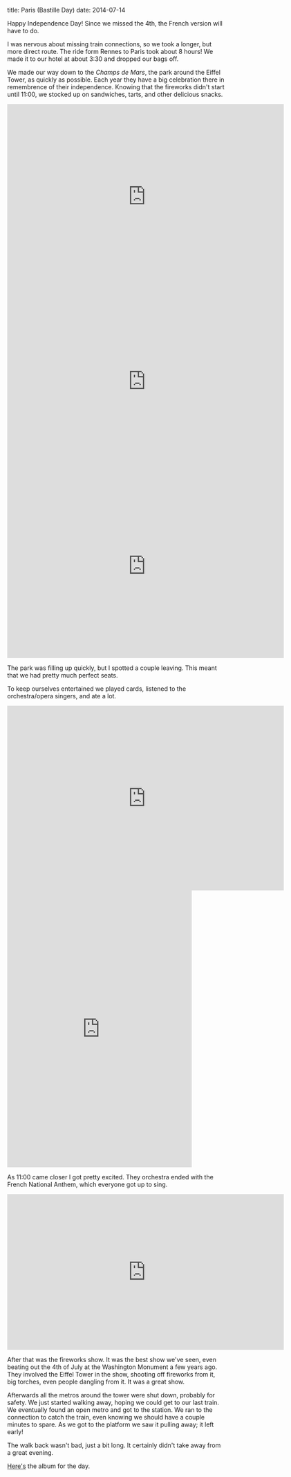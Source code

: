 title: Paris (Bastille Day)
date: 2014-07-14

Happy Independence Day!
Since we missed the 4th, the French version will have to do.

I was nervous about missing train connections, so we took a longer, but more direct route.
The ride form Rennes to Paris took about 8 hours!
We made it to our hotel at about 3:30 and dropped our bags off.

We made our way down to the *Champs de Mars*, the park around the Eiffel Tower, as quickly as possible.
Each year they have a big celebration there in remembrence of their independence.
Knowing that the fireworks didn't start until 11:00, we stocked up on sandwiches, tarts, and other delicious snacks.

<iframe src="https://www.flickr.com/photos/81581328@N02/14651630616/player/34a2786edb" height="427" width="640"  frameborder="0" allowfullscreen webkitallowfullscreen mozallowfullscreen oallowfullscreen msallowfullscreen></iframe>

<iframe src="https://www.flickr.com/photos/81581328@N02/14672305534/player/bfe7c039dc" height="427" width="640"  frameborder="0" allowfullscreen webkitallowfullscreen mozallowfullscreen oallowfullscreen msallowfullscreen></iframe>

<iframe src="https://www.flickr.com/photos/81581328@N02/14674323782/player/498f203810" height="427" width="640"  frameborder="0" allowfullscreen webkitallowfullscreen mozallowfullscreen oallowfullscreen msallowfullscreen></iframe>

The park was filling up quickly, but I spotted a couple leaving.
This meant that we had pretty much perfect seats.

To keep ourselves entertained we played cards, listened to the orchestra/opera singers, and ate a lot.

<iframe src="https://www.flickr.com/photos/81581328@N02/14487957670/player/2bb5b94544" height="427" width="640"  frameborder="0" allowfullscreen webkitallowfullscreen mozallowfullscreen oallowfullscreen msallowfullscreen></iframe>

<iframe src="https://www.flickr.com/photos/81581328@N02/14651632476/player/a0b18028d0" height="640" width="427"  frameborder="0" allowfullscreen webkitallowfullscreen mozallowfullscreen oallowfullscreen msallowfullscreen></iframe>

As 11:00 came closer I got pretty excited.
They orchestra ended with the French National Anthem, which everyone got up to sing.

<iframe width="640" height="360" src="http://www.youtube.com/embed/T1-YS2gVg-A" frameborder="0" allowfullscreen></iframe>

After that was the fireworks show.
It was the best show we've seen, even beating out the 4th of July at the Washington Monument a few years ago.
They involved the Eiffel Tower in the show, shooting off fireworks from it, big torches, even people dangling from it.
It was a great show.

Afterwards all the metros around the tower were shut down, probably for safety.
We just started walking away, hoping we could get to our last train.
We eventually found an open metro and got to the station.
We ran to the connection to catch the train, even knowing we should have a couple minutes to spare.
As we got to the platform we saw it pulling away; it left early!

The walk back wasn't bad, just a bit long.
It certainly didn't take away from a great evening.

[Here's](https://www.flickr.com/photos/81581328@N02/sets/72157645724166371/) the album for the day.